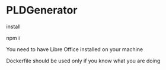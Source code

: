# PLDGenerator



install

npm i

You need to have Libre Office installed on your machine

Dockerfile should be used only if you know what you are doing